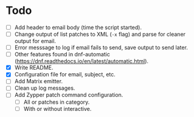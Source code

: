 # Todo

- [ ] Add header to email body (time the script started).
- [ ] Change output of list patches to XML (`-x` flag) and parse for cleaner output for email.
- [ ] Error messsage to log if email fails to send, save output to send later.
- [ ] Other features found in dnf-automatic (https://dnf.readthedocs.io/en/latest/automatic.html).
- [x] Write README.
- [x] Configuration file for email, subject, etc.
- [ ] Add Matrix emitter.
- [ ] Clean up log messages.
- [ ] Add Zypper patch command configuration.
    - [ ] All or patches in category.
    - [ ] With or without interactive.
